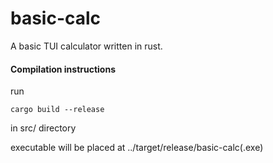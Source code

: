# basic-calc
A basic TUI calculator written in rust.

#### Compilation instructions
 
run
```
cargo build --release
```
in src/ directory  


executable will be placed at ../target/release/basic-calc(.exe)
